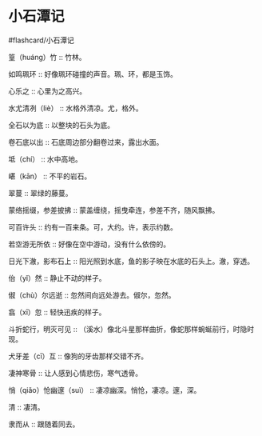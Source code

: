 # 小石潭记
#flashcard/小石潭记


篁（huáng）竹 :: 竹林。 <!--SR:!2025-04-16,3,250-->

如鸣珮环 :: 好像珮环碰撞的声音。珮、环，都是玉饰。 <!--SR:!2025-04-16,3,250-->

心乐之 :: 心里为之高兴。 <!--SR:!2025-04-16,3,250-->

水尤清冽（liè） :: 水格外清凉。尤，格外。 <!--SR:!2025-04-16,3,250-->

全石以为底 :: 以整块的石头为底。 <!--SR:!2025-04-16,3,250-->

卷石底以出 :: 石底周边部分翻卷过来，露出水面。 <!--SR:!2025-04-14,1,230-->

坻（chí） :: 水中高地。 <!--SR:!2025-04-14,1,230-->

嵁（kān） :: 不平的岩石。 <!--SR:!2025-04-14,1,230-->

翠蔓 :: 翠绿的藤蔓。 <!--SR:!2025-04-16,3,250-->

蒙络摇缀，参差披拂 :: 蒙盖缠绕，摇曳牵连，参差不齐，随风飘拂。 <!--SR:!2025-04-16,3,250-->

可百许头 :: 约有一百来条。可，大约。许，表示约数。 <!--SR:!2025-04-16,3,250-->

若空游无所依 :: 好像在空中游动，没有什么依傍的。 <!--SR:!2025-04-14,1,230-->

日光下澈，影布石上 :: 阳光照到水底，鱼的影子映在水底的石头上。澈，穿透。 <!--SR:!2025-04-14,1,230-->

佁（yǐ）然 :: 静止不动的样子。 <!--SR:!2025-04-14,1,230-->

俶（chù）尔远逝 :: 忽然间向远处游去。俶尔，忽然。 <!--SR:!2025-04-16,3,250-->

翕（xī）忽 :: 轻快迅疾的样子。 <!--SR:!2025-04-14,1,230-->

斗折蛇行，明灭可见 :: （溪水）像北斗星那样曲折，像蛇那样蜿蜒前行，时隐时现。 <!--SR:!2025-04-16,3,250-->

犬牙差（cī）互 :: 像狗的牙齿那样交错不齐。 <!--SR:!2025-04-16,3,250-->

凄神寒骨 :: 让人感到心情悲伤，寒气透骨。 <!--SR:!2025-04-16,3,250-->

悄（qiǎo）怆幽邃（suì） :: 凄凉幽深。悄怆，凄凉。邃，深。 <!--SR:!2025-04-14,1,210-->

清 :: 凄清。 <!--SR:!2025-04-16,3,250-->

隶而从 :: 跟随着同去。 <!--SR:!2025-04-14,1,230-->

